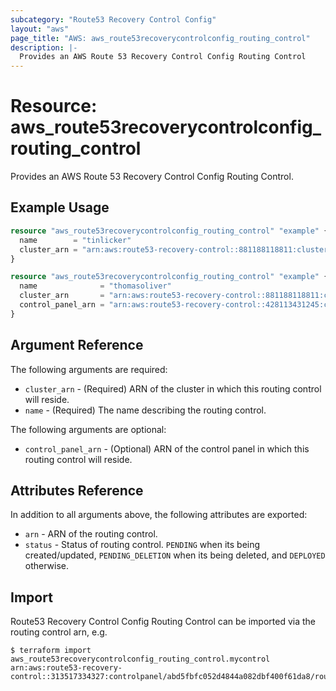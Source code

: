 ```yaml
---
subcategory: "Route53 Recovery Control Config"
layout: "aws"
page_title: "AWS: aws_route53recoverycontrolconfig_routing_control"
description: |-
  Provides an AWS Route 53 Recovery Control Config Routing Control
---
```


# Resource: aws_route53recoverycontrolconfig_routing_control

Provides an AWS Route 53 Recovery Control Config Routing Control.

## Example Usage

```terraform
resource "aws_route53recoverycontrolconfig_routing_control" "example" {
  name        = "tinlicker"
  cluster_arn = "arn:aws:route53-recovery-control::881188118811:cluster/8d47920e-d789-437d-803a-2dcc4b204393"
}
```

```terraform
resource "aws_route53recoverycontrolconfig_routing_control" "example" {
  name              = "thomasoliver"
  cluster_arn       = "arn:aws:route53-recovery-control::881188118811:cluster/8d47920e-d789-437d-803a-2dcc4b204393"
  control_panel_arn = "arn:aws:route53-recovery-control::428113431245:controlpanel/abd5fbfc052d4844a082dbf400f61da8"
}
```

## Argument Reference

The following arguments are required:

* `cluster_arn` - (Required) ARN of the cluster in which this routing control will reside.
* `name` - (Required) The name describing the routing control.

The following arguments are optional:

* `control_panel_arn` - (Optional) ARN of the control panel in which this routing control will reside.

## Attributes Reference

In addition to all arguments above, the following attributes are exported:

* `arn` - ARN of the routing control.
* `status` - Status of routing control. `PENDING` when its being created/updated, `PENDING_DELETION` when its being deleted, and `DEPLOYED` otherwise.

## Import

Route53 Recovery Control Config Routing Control can be imported via the routing control arn, e.g.

```
$ terraform import aws_route53recoverycontrolconfig_routing_control.mycontrol arn:aws:route53-recovery-control::313517334327:controlpanel/abd5fbfc052d4844a082dbf400f61da8/routingcontrol/d5d90e587870494b
```
